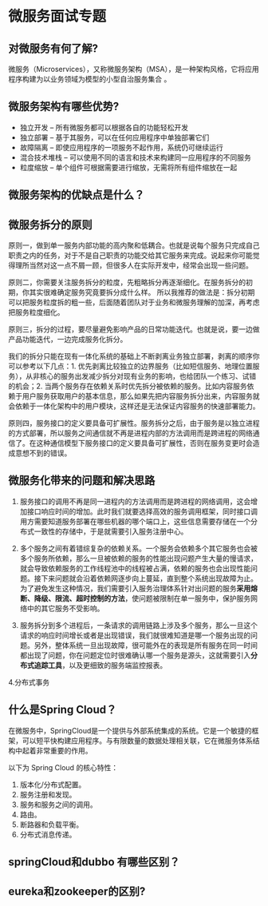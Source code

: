 # 微服务面试专题

## 对微服务有何了解?
微服务（Microservices），又称微服务架构（MSA），是一种架构风格，它将应用程序构建为以业务领域为模型的小型自治服务集合 。

## 微服务架构有哪些优势?
* 独立开发 – 所有微服务都可以根据各自的功能轻松开发
* 独立部署 – 基于其服务，可以在任何应用程序中单独部署它们
* 故障隔离 – 即使应用程序的一项服务不起作用，系统仍可继续运行
* 混合技术堆栈 – 可以使用不同的语言和技术来构建同一应用程序的不同服务
* 粒度缩放 – 单个组件可根据需要进行缩放，无需将所有组件缩放在一起

## 微服务架构的优缺点是什么？

## 微服务拆分的原则

原则一，做到单一服务内部功能的高内聚和低耦合。也就是说每个服务只完成自己职责之内的任务，对于不是自己职责的功能交给其它服务来完成。说起来你可能觉得理所当然对这一点不屑一顾，但很多人在实际开发中，经常会出现一些问题。

原则二，你需要关注服务拆分的粒度，先粗略拆分再逐渐细化。在服务拆分的初期，你其实很难确定服务究竟要拆分成什么样。
所以我推荐的做法是：拆分初期可以把服务粒度拆的粗一些，后面随着团队对于业务和微服务理解的加深，再考虑把服务粒度细化。

原则三，拆分的过程，要尽量避免影响产品的日常功能迭代。也就是说，要一边做产品功能迭代，一边完成服务化拆分。

我们的拆分只能在现有一体化系统的基础上不断剥离业务独立部署，剥离的顺序你可以参考以下几点：1. 优先剥离比较独立的边界服务（比如短信服务、地理位置服务），从非核心的服务出发减少拆分对现有业务的影响，也给团队一个练习、试错的机会；2. 当两个服务存在依赖关系时优先拆分被依赖的服务。比如内容服务依赖于用户服务获取用户的基本信息，那么如果先把内容服务拆分出来，内容服务就会依赖于一体化架构中的用户模块，这样还是无法保证内容服务的快速部署能力。

原则四，服务接口的定义要具备可扩展性。服务拆分之后，由于服务是以独立进程的方式部署，所以服务之间通信就不再是进程内部的方法调用而是跨进程的网络通信了。在这种通信模型下服务接口的定义要具备可扩展性，否则在服务变更时会造成意想不到的错误。

## 微服务化带来的问题和解决思路
1. 服务接口的调用不再是同一进程内的方法调用而是跨进程的网络调用，这会增加接口响应时间的增加。此时我们就要选择高效的服务调用框架，同时接口调用方需要知道服务部署在哪些机器的哪个端口上，这些信息需要存储在一个分布式一致性的存储中，于是就需要引入服务注册中心。

2. 多个服务之间有着错综复杂的依赖关系。一个服务会依赖多个其它服务也会被多个服务所依赖，那么一旦被依赖的服务的性能出现问题产生大量的慢请求，就会导致依赖服务的工作线程池中的线程被占满，依赖的服务也会出现性能问题。接下来问题就会沿着依赖网逐步向上蔓延，直到整个系统出现故障为止。为了避免发生这种情况，我们需要引入服务治理体系针对出问题的服务**采用熔断、降级、限流、超时控制的方法**，使问题被限制在单一服务中，保护服务网络中的其它服务不受影响。

3. 服务拆分到多个进程后，一条请求的调用链路上涉及多个服务，那么一旦这个请求的响应时间增长或者是出现错误，我们就很难知道是哪一个服务出现的问题。另外，整体系统一旦出现故障，很可能外在的表现是所有服务在同一时间都出现了问题，你在问题定位时很难确认哪一个服务是源头，这就需要引入**分布式追踪工具**，以及更细致的服务端监控报表。

4.分布式事务

## 什么是Spring Cloud？
在微服务中，SpringCloud是一个提供与外部系统集成的系统。它是一个敏捷的框架，可以短平快构建应用程序。与有限数量的数据处理相关联，它在微服务体系结构中起着非常重要的作用。

以下为 Spring Cloud 的核心特性：
1. 版本化/分布式配置。
2. 服务注册和发现。
3. 服务和服务之间的调用。
3. 路由。
4. 断路器和负载平衡。
5. 分布式消息传递。

## springCloud和dubbo 有哪些区别？

## eureka和zookeeper的区别?

